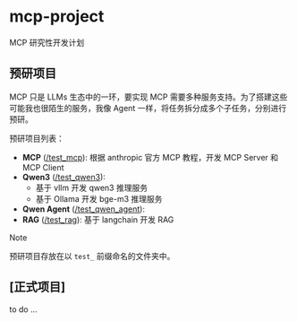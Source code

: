 # mcp-project

MCP 研究性开发计划

## 预研项目

MCP 只是 LLMs 生态中的一环，要实现 MCP 需要多种服务支持。为了搭建这些可能我也很陌生的服务，我像 Agent 一样，将任务拆分成多个子任务，分别进行预研。

预研项目列表：

- **MCP** ([/test_mcp](/test_mcp)): 根据 anthropic 官方 MCP 教程，开发 MCP Server 和 MCP Client
- **Qwen3** ([/test_qwen3](/test_qwen3)): 
    - 基于 vllm 开发 qwen3 推理服务
    - 基于 Ollama 开发 bge-m3 推理服务
- **Qwen Agent** ([/test_qwen_agent](/test_qwen_agent)):  
- **RAG** ([/test_rag](/test_rag)): 基于 langchain 开发 RAG

> [!NOTE]
> 预研项目存放在以 `test_` 前缀命名的文件夹中。

## [正式项目]

to do ...
